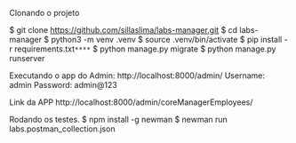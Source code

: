 
Clonando o projeto

 $ git clone https://github.com/sillaslima/labs-manager.git
 $ cd labs-manager
 $ python3 -m venv .venv
 $ source .venv/bin/activate
 $ pip install -r requirements.txt`****`
 $ python manage.py migrate
 $ python manage.py runserver

 Executando o app do Admin:
 http://localhost:8000/admin/
 Username:
 admin
 Password:
 admin@123
 
 Link da APP http://localhost:8000/admin/coreManagerEmployees/ 

Rodando os testes.
$ npm install -g newman
$ newman run labs.postman_collection.json